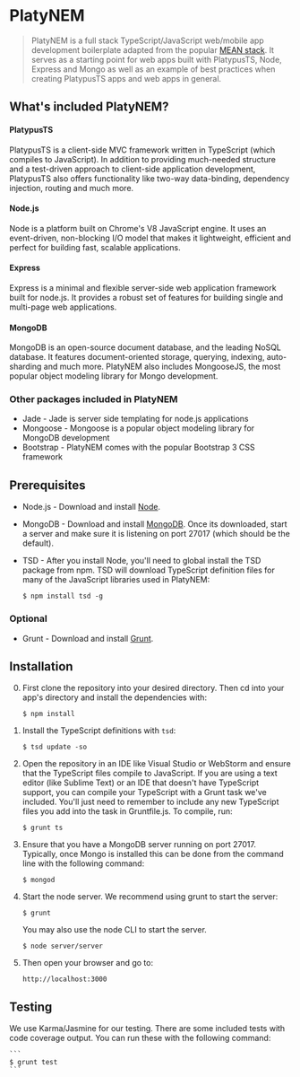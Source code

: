 # PlatyNEM

> PlatyNEM is a full stack TypeScript/JavaScript web/mobile app development boilerplate adapted from the popular [MEAN stack](http://www.mean.io). It serves as a starting point for web apps built with PlatypusTS, Node, Express and Mongo as well as an example of best practices when creating PlatypusTS apps and web apps in general.

## What's included PlatyNEM?

#### PlatypusTS

PlatypusTS is a client-side MVC framework written in TypeScript (which compiles to JavaScript). In addition to providing much-needed structure and a test-driven approach to client-side application development, PlatypusTS also offers functionality like two-way data-binding, dependency injection, routing and much more.

#### Node.js

Node is a platform built on Chrome's V8 JavaScript engine. It uses an event-driven, non-blocking I/O model that makes it lightweight, efficient and perfect for building fast, scalable applications.

#### Express

Express is a minimal and flexible server-side web application framework built for node.js. It provides a robust set of features for building single and multi-page web applications.

#### MongoDB

MongoDB is an open-source document database, and the leading NoSQL database. It features document-oriented storage, querying, indexing, auto-sharding and much more. PlatyNEM also includes MongooseJS, the most popular object modeling library for Mongo development.

### Other packages included in PlatyNEM
* Jade - Jade is server side templating for node.js applications
* Mongoose - Mongoose is a popular object modeling library for MongoDB development
* Bootstrap - PlatyNEM comes with the popular Bootstrap 3 CSS framework

## Prerequisites
* Node.js - Download and install [Node](http://nodejs.org/download/).
* MongoDB - Download and install [MongoDB](http://www.mongodb.org/downloads). Once its downloaded, start a server and make sure it is listening on port 27017 (which should be the default).
* TSD - After you install Node, you'll need to global install the TSD package from npm. TSD will download TypeScript definition files for many of the JavaScript libraries used in PlatyNEM:

    ```
    $ npm install tsd -g
    ```

### Optional
* Grunt - Download and install [Grunt](http://gruntjs.com/getting-started).

## Installation

0. First clone the repository into your desired directory. Then cd into your app's directory and install the dependencies with:

    ```
    $ npm install
    ```

0. Install the TypeScript definitions with ```tsd```:

    ```
    $ tsd update -so
    ```

0. Open the repository in an IDE like Visual Studio or WebStorm and ensure that the TypeScript files compile to JavaScript. If you are using a text editor (like Sublime Text) or an IDE that doesn't have TypeScript support, you can compile your TypeScript with a Grunt task we've included. You'll just need to remember to include any new TypeScript files you add into the task in Gruntfile.js. To compile, run:

    ```
    $ grunt ts
    ```

0. Ensure that you have a MongoDB server running on port 27017. Typically, once Mongo is installed this can be done from the command line with the following command:

    ```
    $ mongod
    ```

0. Start the node server. We recommend using grunt to start the server:

    ```
    $ grunt
    ```

   You may also use the node CLI to start the server.

    ```
    $ node server/server
    ```

0. Then open your browser and go to:

    ```
    http://localhost:3000
    ```

## Testing
We use Karma/Jasmine for our testing. There are some included tests with code coverage output. You can run these with the following command:

    ```
    $ grunt test
    ```
